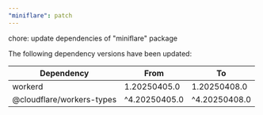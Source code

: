 ```yaml
---
"miniflare": patch
---
```


chore: update dependencies of "miniflare" package

The following dependency versions have been updated:

| Dependency                | From          | To            |
| ------------------------- | ------------- | ------------- |
| workerd                   | 1.20250405.0  | 1.20250408.0  |
| @cloudflare/workers-types | ^4.20250405.0 | ^4.20250408.0 |
